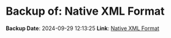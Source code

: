 # Backup of: Native XML Format

**Backup Date**: 2024-09-29 12:13:25
**Link**: [Native XML Format](https://przemienniki.net/export/rxf.xml)
